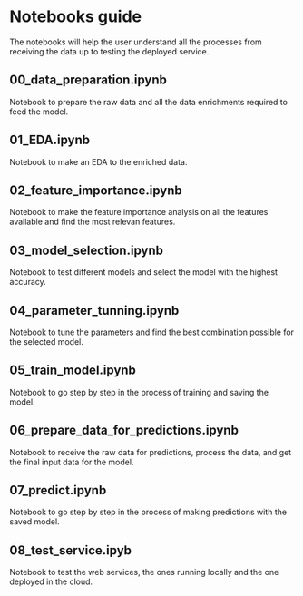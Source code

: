 # Notebooks guide

The notebooks will help the user understand all the processes from receiving the data up to testing the deployed service.

## 00_data_preparation.ipynb

Notebook to prepare the raw data and all the data enrichments required to feed the model.

## 01_EDA.ipynb

Notebook to make an EDA to the enriched data.

## 02_feature_importance.ipynb

Notebook to make the feature importance analysis on all the features available and find the most relevan features.

## 03_model_selection.ipynb

Notebook to test different models and select the model with the highest accuracy.

## 04_parameter_tunning.ipynb

Notebook to tune the parameters and find the best combination possible for the selected model.

## 05_train_model.ipynb

Notebook to go step by step in the process of training and saving the model.

## 06_prepare_data_for_predictions.ipynb

Notebook to receive the raw data for predictions, process the data, and get the final input data for the model.

## 07_predict.ipynb

Notebook to go step by step in the process of making predictions with the saved model.

## 08_test_service.ipyb

Notebook to test the web services, the ones running locally and the one deployed in the cloud.